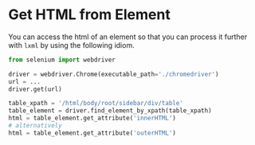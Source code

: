 # Get HTML from Element

You can access the html of an element so that you can process it further with
`lxml` by using the following idiom.

```python
from selenium import webdriver

driver = webdriver.Chrome(executable_path='./chromedriver')
url = ...
driver.get(url)

table_xpath = '/html/body/root/sidebar/div/table'
table_element = driver.find_element_by_xpath(table_xpath)
html = table_element.get_attribute('innerHTML')
# alternatively
html = table_element.get_attribute('outerHTML')
```